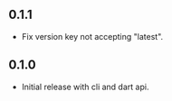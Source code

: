 ## 0.1.1

- Fix version key not accepting "latest".

## 0.1.0

- Initial release with cli and dart api.
